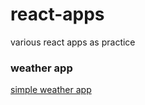 # react-apps
various react apps as practice

### weather app
[simple weather app](https://dev.to/kgprajwal/learn-react-by-building-a-weather-app-3229)
